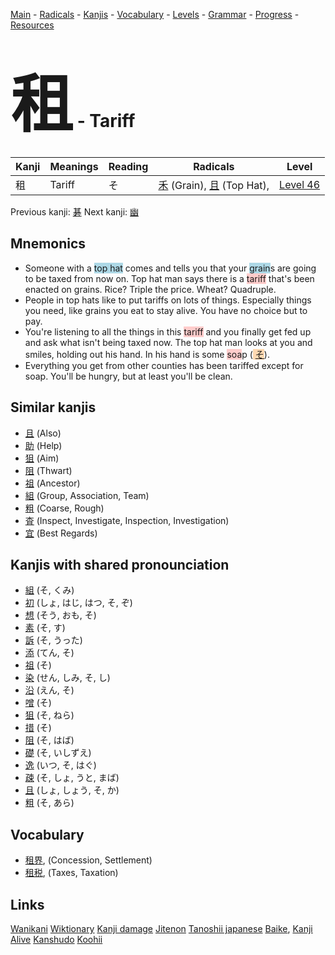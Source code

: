 <style> bigfont {font-size: 100px}</style>
[Main](../README.md) -
[Radicals](../radicals.md) -
[Kanjis](../kanjis.md) -
[Vocabulary](../vocabulary.md) -
[Levels](../levels.md) -
[Grammar](../grammar.md) - 
[Progress](../progress.md) -
[Resources](../resources.md)
# <bigfont> 租</bigfont> - Tariff 

| Kanji | Meanings | Reading | Radicals | Level |
| --- | --- | --- | --- | --- |
| 租 | Tariff | そ | [禾](../radicals/禾.md) (Grain), [且](../radicals/且.md) (Top Hat),  | [Level 46](../levels/wk_level46.md) |

Previous kanji: [碁](碁.md) Next kanji: [幽](幽.md) 

## Mnemonics
 * Someone with a <span style="background-color:#ADD8E6"> top hat</span> comes and tells you that your <span style="background-color:#ADD8E6"> grain</span>s are going to be taxed from now on. Top hat man says there is a <span style="background-color:#ffcccb"> tariff</span> that's been enacted on grains. Rice? Triple the price. Wheat? Quadruple.
* People in top hats like to put tariffs on lots of things. Especially things you need, like grains you eat to stay alive. You have no choice but to pay.
* You're listening to all the things in this <span style="background-color:#ffcccb"> tariff</span> and you finally get fed up and ask what isn't being taxed now. The top hat man looks at you and smiles, holding out his hand. In his hand is some <span style="background-color:#ffcccb"> soa</span>p (<span style="background-color:#fed8b1"> [そ](https://jisho.org/search/そ)</span>).
* Everything you get from other counties has been tariffed except for soap. You'll be hungry, but at least you'll be clean.


## Similar kanjis
 * [且](且.md) (Also)
* [助](助.md) (Help)
* [狙](狙.md) (Aim)
* [阻](阻.md) (Thwart)
* [祖](祖.md) (Ancestor)
* [組](組.md) (Group, Association, Team)
* [粗](粗.md) (Coarse, Rough)
* [査](査.md) (Inspect, Investigate, Inspection, Investigation)
* [宜](宜.md) (Best Regards)



## Kanjis with shared pronounciation
 * [組](組.md) (そ, くみ)
* [初](初.md) (しょ, はじ, はつ, そ, ぞ)
* [想](想.md) (そう, おも, そ)
* [素](素.md) (そ, す)
* [訴](訴.md) (そ, うった)
* [添](添.md) (てん, そ)
* [祖](祖.md) (そ)
* [染](染.md) (せん, しみ, そ, し)
* [沿](沿.md) (えん, そ)
* [噌](噌.md) (そ)
* [狙](狙.md) (そ, ねら)
* [措](措.md) (そ)
* [阻](阻.md) (そ, はば)
* [礎](礎.md) (そ, いしずえ)
* [逸](逸.md) (いつ, そ, はぐ)
* [疎](疎.md) (そ, しょ, うと, まば)
* [且](且.md) (しょ, しょう, そ, か)
* [粗](粗.md) (そ, あら)



## Vocabulary
 * [租界](../vocabulary/租.md), (Concession, Settlement)
* [租税](../vocabulary/租.md), (Taxes, Taxation)




## Links 


[Wanikani](https://www.wanikani.com/kanji/租)
[Wiktionary](https://en.wiktionary.org/wiki/租)
[Kanji damage](http://www.kanjidamage.com/kanji/search?utf8=✓&q=租)
[Jitenon](https://jitenon.com/kanji/租)
[Tanoshii japanese](https://www.tanoshiijapanese.com/dictionary/kanji.cfm?k=租)
[Baike](https://baike.baidu.com/item/租),
[Kanji Alive](https://app.kanjialive.com/租)
[Kanshudo](https://www.kanshudo.com/searchmn?q=租)
[Koohii](https://kanji.koohii.com/study/kanji/租)
